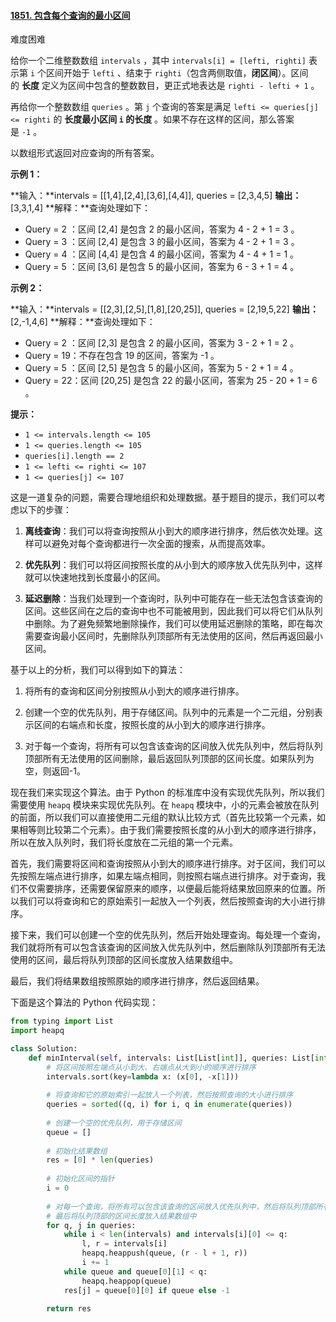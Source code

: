 #### [1851. 包含每个查询的最小区间](https://leetcode.cn/problems/minimum-interval-to-include-each-query/)

难度困难

给你一个二维整数数组 `intervals` ，其中 `intervals[i] = [lefti, righti]` 表示第 `i` 个区间开始于 `lefti` 、结束于 `righti`（包含两侧取值，**闭区间**）。区间的 **长度** 定义为区间中包含的整数数目，更正式地表达是 `righti - lefti + 1` 。

再给你一个整数数组 `queries` 。第 `j` 个查询的答案是满足 `lefti <= queries[j] <= righti` 的 **长度最小区间 `i` 的长度** 。如果不存在这样的区间，那么答案是 `-1` 。

以数组形式返回对应查询的所有答案。

**示例 1：**

**输入：**intervals = [[1,4],[2,4],[3,6],[4,4]], queries = [2,3,4,5]
**输出：**[3,3,1,4]
**解释：**查询处理如下：

- Query = 2 ：区间 [2,4] 是包含 2 的最小区间，答案为 4 - 2 + 1 = 3 。
- Query = 3 ：区间 [2,4] 是包含 3 的最小区间，答案为 4 - 2 + 1 = 3 。
- Query = 4 ：区间 [4,4] 是包含 4 的最小区间，答案为 4 - 4 + 1 = 1 。
- Query = 5 ：区间 [3,6] 是包含 5 的最小区间，答案为 6 - 3 + 1 = 4 。

**示例 2：**

**输入：**intervals = [[2,3],[2,5],[1,8],[20,25]], queries = [2,19,5,22]
**输出：**[2,-1,4,6]
**解释：**查询处理如下：

- Query = 2 ：区间 [2,3] 是包含 2 的最小区间，答案为 3 - 2 + 1 = 2 。
- Query = 19：不存在包含 19 的区间，答案为 -1 。
- Query = 5 ：区间 [2,5] 是包含 5 的最小区间，答案为 5 - 2 + 1 = 4 。
- Query = 22：区间 [20,25] 是包含 22 的最小区间，答案为 25 - 20 + 1 = 6 。

**提示：**

- `1 <= intervals.length <= 105`
- `1 <= queries.length <= 105`
- `queries[i].length == 2`
- `1 <= lefti <= righti <= 107`
- `1 <= queries[j] <= 107`

这是一道复杂的问题，需要合理地组织和处理数据。基于题目的提示，我们可以考虑以下的步骤：

1. **离线查询**：我们可以将查询按照从小到大的顺序进行排序，然后依次处理。这样可以避免对每个查询都进行一次全面的搜索，从而提高效率。
  
2. **优先队列**：我们可以将区间按照长度的从小到大的顺序放入优先队列中，这样就可以快速地找到长度最小的区间。
  
3. **延迟删除**：当我们处理到一个查询时，队列中可能存在一些无法包含该查询的区间。这些区间在之后的查询中也不可能被用到，因此我们可以将它们从队列中删除。为了避免频繁地删除操作，我们可以使用延迟删除的策略，即在每次需要查询最小区间时，先删除队列顶部所有无法使用的区间，然后再返回最小区间。
  

基于以上的分析，我们可以得到如下的算法：

1. 将所有的查询和区间分别按照从小到大的顺序进行排序。
  
2. 创建一个空的优先队列，用于存储区间。队列中的元素是一个二元组，分别表示区间的右端点和长度，按照长度的从小到大的顺序进行排序。
  
3. 对于每一个查询，将所有可以包含该查询的区间放入优先队列中，然后将队列顶部所有无法使用的区间删除，最后返回队列顶部的区间长度。如果队列为空，则返回-1。
  

现在我们来实现这个算法。由于 Python 的标准库中没有实现优先队列，所以我们需要使用 `heapq` 模块来实现优先队列。在 `heapq` 模块中，小的元素会被放在队列的前面，所以我们可以直接使用二元组的默认比较方式（首先比较第一个元素，如果相等则比较第二个元素）。由于我们需要按照长度的从小到大的顺序进行排序，所以在放入队列时，我们将长度放在二元组的第一个元素。

首先，我们需要将区间和查询按照从小到大的顺序进行排序。对于区间，我们可以先按照左端点进行排序，如果左端点相同，则按照右端点进行排序。对于查询，我们不仅需要排序，还需要保留原来的顺序，以便最后能将结果放回原来的位置。所以我们可以将查询和它的原始索引一起放入一个列表，然后按照查询的大小进行排序。

接下来，我们可以创建一个空的优先队列，然后开始处理查询。每处理一个查询，我们就将所有可以包含该查询的区间放入优先队列中，然后删除队列顶部所有无法使用的区间，最后将队列顶部的区间长度放入结果数组中。

最后，我们将结果数组按照原始的顺序进行排序，然后返回结果。

下面是这个算法的 Python 代码实现：

```python
from typing import List
import heapq

class Solution:
    def minInterval(self, intervals: List[List[int]], queries: List[int]) -> List[int]:
        # 将区间按照左端点从小到大、右端点从大到小的顺序进行排序
        intervals.sort(key=lambda x: (x[0], -x[1]))
        
        # 将查询和它的原始索引一起放入一个列表，然后按照查询的大小进行排序
        queries = sorted((q, i) for i, q in enumerate(queries))
        
        # 创建一个空的优先队列，用于存储区间
        queue = []
        
        # 初始化结果数组
        res = [0] * len(queries)
        
        # 初始化区间的指针
        i = 0
        
        # 对每一个查询，将所有可以包含该查询的区间放入优先队列中，然后将队列顶部所有无法使用的区间删除，
        # 最后将队列顶部的区间长度放入结果数组中
        for q, j in queries:
            while i < len(intervals) and intervals[i][0] <= q:
                l, r = intervals[i]
                heapq.heappush(queue, (r - l + 1, r))
                i += 1
            while queue and queue[0][1] < q:
                heapq.heappop(queue)
            res[j] = queue[0][0] if queue else -1
        
        return res

```